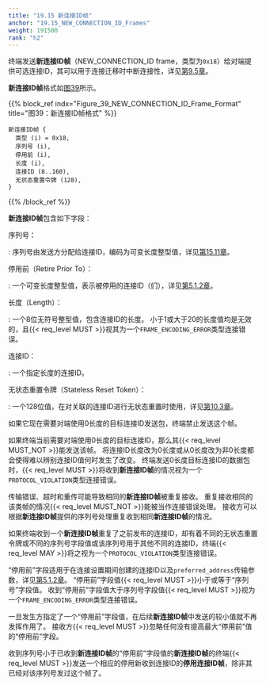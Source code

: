 ```yaml
---
title: "19.15 新连接ID帧"
anchor: "19.15_NEW_CONNECTION_ID_Frames"
weight: 191500
rank: "h2"
---
```


终端发送**新连接ID帧**（NEW_CONNECTION_ID frame，类型为`0x18`）给对端提供可选连接ID，其可以用于连接迁移时中断连接性，详见[第9.5章]()。

**新连接ID帧**格式如[图39](#Figure_39_NEW_CONNECTION_ID_Frame_Format)所示。

{{% block_ref
    indx="Figure_39_NEW_CONNECTION_ID_Frame_Format"
    title="图39：新连接ID帧格式" %}}

```
新连接ID帧 {
  类型 (i) = 0x18,
  序列号 (i),
  停用前 (i),
  长度 (i),
  连接ID (8..160),
  无状态重置令牌 (128),
}
```

{{% /block_ref %}}

**新连接ID帧**包含如下字段：

序列号：

:   序列号由发送方分配给连接ID，编码为可变长度整型值，详见[第15.11章]()。


停用前（Retire Prior To）：

:   一个可变长度整型值，表示被停用的连接ID（们），详见[第5.1.2章]()。

长度（Length）：

:   一个8位无符号整型值，包含连接ID的长度。
    小于1或大于20的长度值均是无效的，且{{< req_level MUST >}}视其为一个`FRAME_ENCODING_ERROR`类型连接错误。

连接ID：

:   一个指定长度的连接ID。

无状态重置令牌（Stateless Reset Token）：

:   一个128位值，在对关联的连接ID进行无状态重置时使用，详见[第10.3章]()。

如果它现在需要对端使用0长度的目标连接ID发送包，终端禁止发送这个帧。 


如果终端当前需要对端使用0长度的目标连接ID，那么其{{< req_level MUST_NOT >}}能发送该帧。
将连接ID长度改为0长度或从0长度改为非0长度都会使得难以辨别连接ID值何时发生了改变。
终端发送0长度目标连接ID的数据包时，{{< req_level MUST >}}将收到**新连接ID帧**的情况视为一个`PROTOCOL_VIOLATION`类型连接错误。

传输错误、超时和重传可能导致相同的**新连接ID帧**被重复接收。
重复接收相同的该类帧的情况{{< req_level MUST_NOT >}}能被当作连接错误处理。
接收方可以根据**新连接ID帧**提供的序列号处理重复收到相同**新连接ID帧**的情况。

如果终端收到一个**新连接ID帧**重复了之前发布的连接ID，却有着不同的无状态重置令牌或不同的序列号字段值或该序列号用于其他不同的连接ID，终端{{< req_level MAY >}}将之视为一个`PROTOCOL_VIOLATION`类型连接错误。

“停用前”字段适用于在连接设置期间创建的连接ID以及`preferred_address`传输参数，详见[第5.1.2章]()。
“停用前”字段值{{< req_level MUST >}}小于或等于“序列号”字段值。
收到“停用前”字段值大于序列号字段值{{< req_level MUST >}}视为一个`FRAME_ENCODING_ERROR`类型连接错误。

一旦发生方指定了一个“停用前”字段值，在后续**新连接ID帧**中发送的较小值就不再发挥作用了。
接收方{{< req_level MUST >}}忽略任何没有提高最大“停用前”值的“停用前”字段。

收到序列号小于已收到**新连接ID帧**的“停用前”字段值的**新连接ID帧**的终端{{< req_level MUST >}}发送一个相应的停用新收到连接ID的**停用连接ID帧**，除非其已经对该序列号发过这个帧了。
